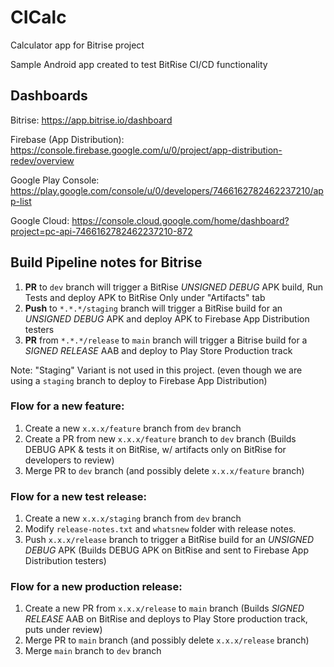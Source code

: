 # CICalc
Calculator app for Bitrise project

Sample Android app created to test BitRise CI/CD functionality

## Dashboards

Bitrise: https://app.bitrise.io/dashboard

Firebase (App Distribution): https://console.firebase.google.com/u/0/project/app-distribution-redev/overview

Google Play Console: https://play.google.com/console/u/0/developers/7466162782462237210/app-list

Google Cloud: https://console.cloud.google.com/home/dashboard?project=pc-api-7466162782462237210-872

## Build Pipeline notes for Bitrise

1. **PR** to `dev` branch will trigger a BitRise *UNSIGNED DEBUG* APK build, Run Tests
   and deploy APK to BitRise Only under "Artifacts" tab
2. **Push** to `*.*.*/staging` branch will trigger a BitRise build for an *UNSIGNED DEBUG* APK 
   and deploy APK to Firebase App Distribution testers
3. **PR** from `*.*.*/release` to `main` branch will trigger a Bitrise build for a *SIGNED RELEASE* AAB 
   and deploy to Play Store Production track

Note: "Staging" Variant is not used in this project. (even though we are using a `staging` branch to deploy to Firebase App Distribution)

### Flow for a new feature:
1. Create a new `x.x.x/feature` branch from `dev` branch
2. Create a PR from new `x.x.x/feature` branch to `dev` branch 
   (Builds DEBUG APK & tests it on BitRise, w/ artifacts only on BitRise for developers to review)
3. Merge PR to `dev` branch (and possibly delete `x.x.x/feature` branch)

### Flow for a new test release:
1. Create a new `x.x.x/staging` branch from `dev` branch
2. Modify `release-notes.txt` and `whatsnew` folder with release notes.
3. Push `x.x.x/release` branch to trigger a BitRise build for an *UNSIGNED DEBUG* APK 
   (Builds DEBUG APK on BitRise and sent to Firebase App Distribution testers)

### Flow for a new production release:
1. Create a new PR from `x.x.x/release` to `main` branch 
   (Builds *SIGNED RELEASE* AAB on BitRise and deploys to Play Store production track, puts under review)
2. Merge PR to `main` branch (and possibly delete `x.x.x/release` branch)
3. Merge `main` branch to `dev` branch
